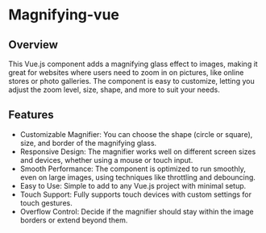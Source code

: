 # Magnifying-vue

## Overview
This Vue.js component adds a magnifying glass effect to images, making it great for websites where users need to zoom in on pictures, like online stores or photo galleries. The component is easy to customize, letting you adjust the zoom level, size, shape, and more to suit your needs.

## Features
- Customizable Magnifier: You can choose the shape (circle or square), size, and border of the magnifying glass.
- Responsive Design: The magnifier works well on different screen sizes and devices, whether using a mouse or touch input.
- Smooth Performance: The component is optimized to run smoothly, even on large images, using techniques like throttling and debouncing.
- Easy to Use: Simple to add to any Vue.js project with minimal setup.
- Touch Support: Fully supports touch devices with custom settings for touch gestures.
- Overflow Control: Decide if the magnifier should stay within the image borders or extend beyond them.
